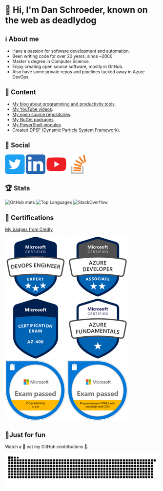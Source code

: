 # 👋 Hi, I'm Dan Schroeder, known on the web as deadlydog

## ℹ About me

- Have a passion for software development and automation.
- Been writing code for over 20 years; since ~2000.
- Master's degree in Computer Science.
- Enjoy creating open source software, mostly in GitHub.
- Also have some private repos and pipelines tucked away in Azure DevOps.

## 🍨 Content

- [My blog about programming and productivity tools](https://blog.danskingdom.com).
- [My YouTube videos](https://www.youtube.com/user/deadlydog/featured).
- [My open source repositories](https://github.com/deadlydog?tab=repositories&type=source).
- [My NuGet packages](https://www.nuget.org/profiles/deadlydog).
- [My PowerShell modules](https://www.powershellgallery.com/profiles/deadlydog).
- Created [DPSF (Dynamic Particle System Framework)](http://xnaparticles.com/ProjectsThatUseDPSF.php).

## 💬 Social

[![Twitter](Images/Twitter-icon.png)](https://twitter.com/deadlydog)
[![LinkedIn](Images/LinkedIn-icon.png)](https://www.linkedin.com/in/1danielschroeder)
[![YouTube](Images/YouTube-icon.png)](https://www.youtube.com/channel/UCcESXeG56v-AZb63CGz1r7Q)
[![StackOverflow](Images/Stack-Overflow-icon.png)](https://stackoverflow.com/users/602585/deadlydog)

## 🏆 Stats

![GitHub stats](https://github-readme-stats.vercel.app/api?username=deadlydog&show_icons=true&theme=tokyonight)
![Top Languages](https://github-readme-stats.vercel.app/api/top-langs/?username=deadlydog&theme=tokyonight)
![StackOverflow](https://stackexchange.com/users/flair/156281.png)

## 📜 Certifications

[My badges from Credly](https://www.credly.com/users/daniel-schroeder/badges)

[![Microsoft Certified: DevOps Engineer Expert badge](Images/DevOps-Engineer-Expert-certificate-badge.png)](https://www.credly.com/badges/282a4fca-f717-479f-93eb-10d107bcfc17)
[![Microsoft Certified: Azure Developer Associate badge](Images/Azure-Developer-Associate-certificate-badge.png)](https://www.credly.com/badges/0007eb0c-6be0-4caa-ab5a-8b5cc18d8570)
[![AZ-400: Designing and Implementing Microsoft DevOps Solutions badge](Images/Exam-AZ400-badge.png)](https://www.credly.com/badges/f1d17019-0790-4ae4-b0b1-cc70c8dd7c1f)
[![Microsoft Certified: Azure Fundamentals badge](Images/Azure-Fundamentals-certificate-badge.png)](https://www.credly.com/badges/4b57c7bb-0fc6-4eed-83a6-8e0bf894d14d)
[![Exam 483: Programming in C# badge](Images/Exam-Programming-in-C-Sharp-certificate-badge.png)](https://www.credly.com/badges/369c8a62-e467-4bea-b006-b6abde03b6ec)
[![Exam 480: Programming in HTML5 with JavaScript and CSS3 badge](Images/Exam-Programming-in-HTML5-with-JavaScript-and-CSS3-Certificate-Badge.png)](https://www.credly.com/badges/0b6019f5-a2a0-4d8c-bc15-a95f4c6dc580)

## 🎈Just for fun

Watch a 🐍 eat my GitHub contributions 🍏.

![GitHubContributionsSnake](https://github.com/deadlydog/deadlydog/blob/GitHubContributionsSnakeImage/github-contribution-grid-snake.svg)
